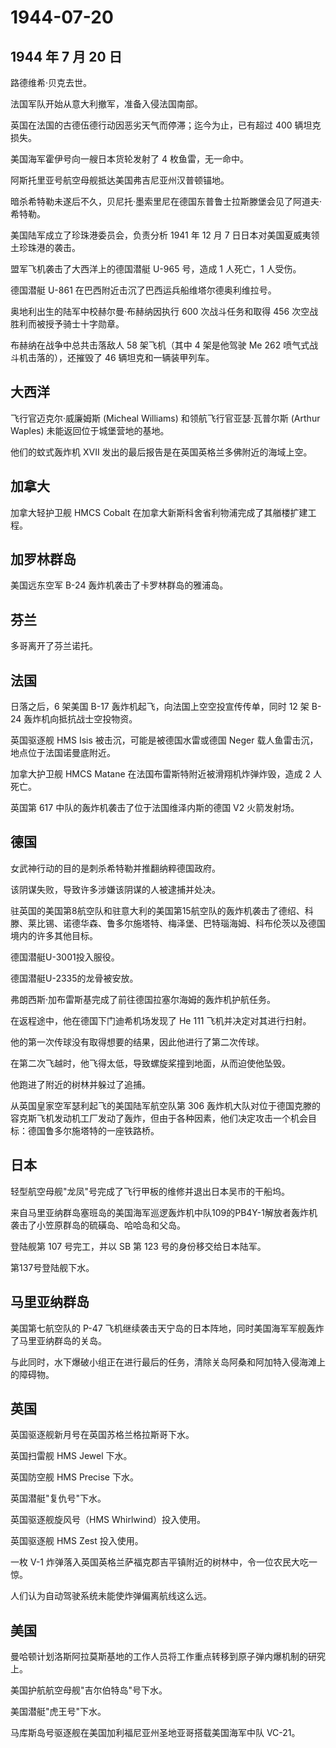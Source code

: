# 1944-07-20

## 1944 年 7 月 20 日

路德维希·贝克去世。

法国军队开始从意大利撤军，准备入侵法国南部。

英国在法国的古德伍德行动因恶劣天气而停滞；迄今为止，已有超过 400
辆坦克损失。

美国海军霍伊号向一艘日本货轮发射了 4 枚鱼雷，无一命中。

阿斯托里亚号航空母舰抵达美国弗吉尼亚州汉普顿锚地。

暗杀希特勒未遂后不久，贝尼托·墨索里尼在德国东普鲁士拉斯滕堡会见了阿道夫·希特勒。

美国陆军成立了珍珠港委员会，负责分析 1941 年 12 月 7
日日本对美国夏威夷领土珍珠港的袭击。

盟军飞机袭击了大西洋上的德国潜艇 U-965 号，造成 1 人死亡，1 人受伤。

德国潜艇 U-861 在巴西附近击沉了巴西运兵船维塔尔德奥利维拉号。

奥地利出生的陆军中校赫尔曼·布赫纳因执行 600 次战斗任务和取得 456
次空战胜利而被授予骑士十字勋章。

布赫纳在战争中总共击落敌人 58 架飞机（其中 4 架是他驾驶 Me 262
喷气式战斗机击落的），还摧毁了 46 辆坦克和一辆装甲列车。

## 大西洋

飞行官迈克尔·威廉姆斯 (Micheal Williams) 和领航飞行官亚瑟·瓦普尔斯
(Arthur Waples) 未能返回位于城堡营地的基地。

他们的蚊式轰炸机 XVII 发出的最后报告是在英国英格兰多佛附近的海域上空。

## 加拿大

加拿大轻护卫舰 HMCS Cobalt
在加拿大新斯科舍省利物浦完成了其艏楼扩建工程。

## 加罗林群岛

美国远东空军 B-24 轰炸机袭击了卡罗林群岛的雅浦岛。

## 芬兰

多哥离开了芬兰诺托。

## 法国

日落之后，6 架美国 B-17 轰炸机起飞，向法国上空空投宣传传单，同时 12 架
B-24 轰炸机向抵抗战士空投物资。

英国驱逐舰 HMS Isis 被击沉，可能是被德国水雷或德国 Neger
载人鱼雷击沉，地点位于法国诺曼底附近。

加拿大护卫舰 HMCS Matane 在法国布雷斯特附近被滑翔机炸弹炸毁，造成 2
人死亡。

英国第 617 中队的轰炸机袭击了位于法国维泽内斯的德国 V2 火箭发射场。

## 德国

女武神行动的目的是刺杀希特勒并推翻纳粹德国政府。

该阴谋失败，导致许多涉嫌该阴谋的人被逮捕并处决。

驻英国的美国第8航空队和驻意大利的美国第15航空队的轰炸机袭击了德绍、科滕、莱比锡、诺德华森、鲁多尔施塔特、梅泽堡、巴特瑙海姆、科布伦茨以及德国境内的许多其他目标。

德国潜艇U-3001投入服役。

德国潜艇U-2335的龙骨被安放。

弗朗西斯·加布雷斯基完成了前往德国拉塞尔海姆的轰炸机护航任务。

在返程途中，他在德国下门迪希机场发现了 He 111 飞机并决定对其进行扫射。

他的第一次传球没有取得想要的结果，因此他进行了第二次传球。

在第二次飞越时，他飞得太低，导致螺旋桨撞到地面，从而迫使他坠毁。

他跑进了附近的树林并躲过了追捕。

从英国皇家空军瑟利起飞的美国陆军航空队第 306
轰炸机大队对位于德国克滕的容克斯飞机发动机工厂发动了轰炸，但由于各种因素，他们决定攻击一个机会目标：德国鲁多尔施塔特的一座铁路桥。

## 日本

轻型航空母舰"龙凤"号完成了飞行甲板的维修并退出日本吴市的干船坞。

来自马里亚纳群岛塞班岛的美国海军巡逻轰炸机中队109的PB4Y-1解放者轰炸机袭击了小笠原群岛的硫磺岛、哈哈岛和父岛。

登陆舰第 107 号完工，并以 SB 第 123 号的身份移交给日本陆军。

第137号登陆舰下水。

## 马里亚纳群岛

美国第七航空队的 P-47
飞机继续袭击天宁岛的日本阵地，同时美国海军军舰轰炸了马里亚纳群岛的关岛。

与此同时，水下爆破小组正在进行最后的任务，清除关岛阿桑和阿加特入侵海滩上的障碍物。

## 英国

英国驱逐舰新月号在英国苏格兰格拉斯哥下水。

英国扫雷舰 HMS Jewel 下水。

英国防空舰 HMS Precise 下水。

英国潜艇"复仇号"下水。

英国驱逐舰旋风号（HMS Whirlwind）投入使用。

英国驱逐舰 HMS Zest 投入使用。

一枚 V-1
炸弹落入英国英格兰萨福克郡吉平镇附近的树林中，令一位农民大吃一惊。

人们认为自动驾驶系统未能使炸弹偏离航线这么远。

## 美国

曼哈顿计划洛斯阿拉莫斯基地的工作人员将工作重点转移到原子弹内爆机制的研究上。

美国护航航空母舰"吉尔伯特岛"号下水。

美国潜艇"虎王号"下水。

马库斯岛号驱逐舰在美国加利福尼亚州圣地亚哥搭载美国海军中队 VC-21。


